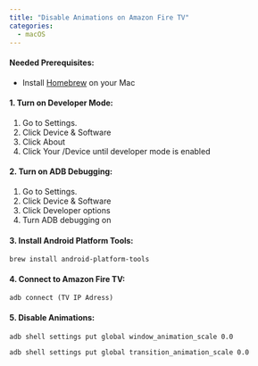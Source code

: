 ```yaml
---
title: "Disable Animations on Amazon Fire TV"
categories:
  - macOS
---
```


#### Needed Prerequisites:
- Install [Homebrew](https://brew.sh/) on your Mac

#### 1. Turn on Developer Mode:
1. Go to Settings.
2. Click Device & Software
3. Click About
4. Click Your /Device until developer mode is enabled

#### 2. Turn on ADB Debugging:
1. Go to Settings.
2. Click Device & Software
3. Click Developer options
4. Turn ADB debugging on

#### 3. Install Android Platform Tools:
```command
brew install android-platform-tools
```

#### 4. Connect to Amazon Fire TV:
```console
adb connect (TV IP Adress)
```

#### 5. Disable Animations:
```console
adb shell settings put global window_animation_scale 0.0
```

```console
adb shell settings put global transition_animation_scale 0.0
```